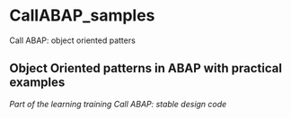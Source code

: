 # CallABAP_samples
Call ABAP: object oriented patters
<h2>
  Object Oriented patterns in ABAP with practical examples
 </h2>
 
<i>Part of the learning training Call ABAP: stable design code</i>
